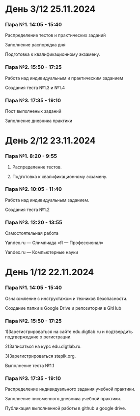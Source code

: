 # День 3/12 25.11.2024

### Пара №1. 14:05 - 15:40

Распределение тестов и практических заданий

Заполнение распорядка дня

Подготовка к квалификационному экзамену.


### Пара №2. 15:50 - 17:25

Работа над индивидуальным и практическим заданием

Создания теста №1.3 и №1.4

### Пара №3. 17:35 - 19:10

Пост выполненых заданий

Заполнение дневника практики

# День 2/12 23.11.2024

### Пара №1. 8:20 - 9:55

1. Распределение тестов.

2. Подготовка к квалификационному экзамену.


### Пара №2. 10:05 - 11:40

Работа над индивидуальным заданием.

Создания теста №1.2

### Пара №3. 12:20 - 13:55

Самостоятельная работа

Yandex.ru — Олимпиада «Я — Профессионал»

Yandex.ru — Компьютерные науки

# День 1/12 22.11.2024

### Пара №1. 14:05 - 15:40

Ознакомление с инструктажом и техников безопасности.

Создание папки в Google Drive и  репозитория в GitHub

### Пара №2. 15:50 - 17:25

1)Зарегистрироваться на сайте edu.digtlab.ru и подтвердить подтвержедние о регистрации.

2)Записаться на курс edu.digtlab.ru.

3)Зарегистрироваться stepik.org.

Выполнение теста №1.1

### Пара №3. 17:35 - 19:10

Распределение индивидуального задания учебной практики.

Заполнение письменного дневника учебной практики.

Публикация выполненной работы в github и google drive.
